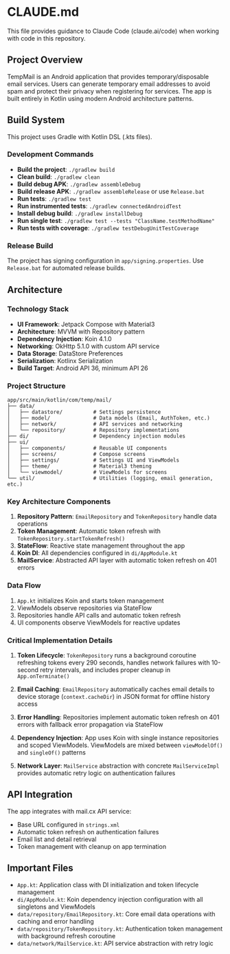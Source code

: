 # CLAUDE.md

This file provides guidance to Claude Code (claude.ai/code) when working with code in this repository.

## Project Overview

TempMail is an Android application that provides temporary/disposable email services. Users can generate temporary email addresses to avoid spam and protect their privacy when registering for services. The app is built entirely in Kotlin using modern Android architecture patterns.

## Build System

This project uses Gradle with Kotlin DSL (.kts files).

### Development Commands

- **Build the project**: `./gradlew build`
- **Clean build**: `./gradlew clean`
- **Build debug APK**: `./gradlew assembleDebug`
- **Build release APK**: `./gradlew assembleRelease` or use `Release.bat`
- **Run tests**: `./gradlew test`
- **Run instrumented tests**: `./gradlew connectedAndroidTest`
- **Install debug build**: `./gradlew installDebug`
- **Run single test**: `./gradlew test --tests "ClassName.testMethodName"`
- **Run tests with coverage**: `./gradlew testDebugUnitTestCoverage`

### Release Build

The project has signing configuration in `app/signing.properties`. Use `Release.bat` for automated release builds.

## Architecture

### Technology Stack

- **UI Framework**: Jetpack Compose with Material3
- **Architecture**: MVVM with Repository pattern
- **Dependency Injection**: Koin 4.1.0
- **Networking**: OkHttp 5.1.0 with custom API service
- **Data Storage**: DataStore Preferences
- **Serialization**: Kotlinx Serialization
- **Build Target**: Android API 36, minimum API 26

### Project Structure

```
app/src/main/kotlin/com/temp/mail/
├── data/
│   ├── datastore/          # Settings persistence
│   ├── model/              # Data models (Email, AuthToken, etc.)
│   ├── network/            # API services and networking
│   └── repository/         # Repository implementations
├── di/                     # Dependency injection modules
├── ui/
│   ├── components/         # Reusable UI components
│   ├── screens/            # Compose screens
│   ├── settings/           # Settings UI and ViewModels
│   ├── theme/              # Material3 theming
│   └── viewmodel/          # ViewModels for screens
└── util/                   # Utilities (logging, email generation, etc.)
```

### Key Architecture Components

1. **Repository Pattern**: `EmailRepository` and `TokenRepository` handle data operations
2. **Token Management**: Automatic token refresh with `TokenRepository.startTokenRefresh()`
3. **StateFlow**: Reactive state management throughout the app
4. **Koin DI**: All dependencies configured in `di/AppModule.kt`
5. **MailService**: Abstracted API layer with automatic token refresh on 401 errors

### Data Flow

1. `App.kt` initializes Koin and starts token management
2. ViewModels observe repositories via StateFlow
3. Repositories handle API calls and automatic token refresh
4. UI components observe ViewModels for reactive updates

### Critical Implementation Details

1. **Token Lifecycle**: `TokenRepository` runs a background coroutine refreshing tokens every 290 seconds, handles network failures with 10-second retry intervals, and includes proper cleanup in `App.onTerminate()`

2. **Email Caching**: `EmailRepository` automatically caches email details to device storage (`context.cacheDir`) in JSON format for offline history access

3. **Error Handling**: Repositories implement automatic token refresh on 401 errors with fallback error propagation via StateFlow

4. **Dependency Injection**: App uses Koin with single instance repositories and scoped ViewModels. ViewModels are mixed between `viewModelOf()` and `singleOf()` patterns

5. **Network Layer**: `MailService` abstraction with concrete `MailServiceImpl` provides automatic retry logic on authentication failures

## API Integration

The app integrates with mail.cx API service:
- Base URL configured in `strings.xml`
- Automatic token refresh on authentication failures
- Email list and detail retrieval
- Token management with cleanup on app termination

## Important Files

- `App.kt`: Application class with DI initialization and token lifecycle management
- `di/AppModule.kt`: Koin dependency injection configuration with all singletons and ViewModels
- `data/repository/EmailRepository.kt`: Core email data operations with caching and error handling
- `data/repository/TokenRepository.kt`: Authentication token management with background refresh coroutine
- `data/network/MailService.kt`: API service abstraction with retry logic